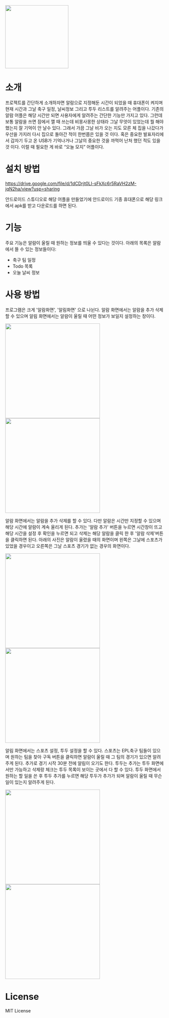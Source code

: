 <a>
    <img width="200" src="https://github.com/qjatn0521/KWOpenSource10Team/assets/73988560/963991a6-977b-4c63-ab57-3030902342da"> 
    
</a>


# 소개
프로젝트를 간단하게 소개하자면 알람으로 지정해둔 시간이 되었을 때 휴대폰이 켜지며 현재 시간과 그날 축구 일정, 날씨정보 그리고 투두 리스트를 알려주는 어플이다. 기존의 알람 어플은 해당 시간만 되면 사용자에게 알려주는 간단한 기능만 가지고 있다. 그런데 보통 알람을 쓰면 잠에서 깰 때 쓰는데 비몽사몽한 상태라 그날 무엇이 있었는데 뭘 해야 했는지 잘 기억이 안 날수 있다. 그래서 가끔 그날 비가 오는 지도 모른 체 집을 나갔다가 우산을 가지러 다시 집으로 돌아간 적이 한번쯤은 있을 것 이다. 혹은 중요한 발표자리에서 갑자기 두고 온 USB가 기억나거나 그날의 중요한 것을 까먹어 난처 했던 적도 있을 것 이다. 이럴 때 필요한 게 바로 “오늘 모지” 어플이다. 

# 설치 방법
https://drive.google.com/file/d/1dCDrjt0LI-sFkXc6r5RaVH2zM-jqN2ha/view?usp=sharing

안드로이드 스튜디오로 해당 어플을 만들었기에 안드로이드 기종 휴대폰으로 해당 링크에서 apk를 받고 다운로드를 하면 된다.

# 기능

주요 기능은 알람이 울릴 때 원하는 정보를 띄울 수 있다는 것이다. 아래의 목록은 알람에서 뜰 수 있는 정보들이다:

- 축구 팀 일정
- Todo 목록
- 오늘 날씨 정보

# 사용 방법
프로그램은 크게 '알람화면', '알림화면' 으로 나뉜다. 알람 화면에서는 알람을 추가 삭제 할 수 있으며 알림 화면에서는 알람이 울릴 때 어떤 정보가 보일지 설정하는 창이다.

<a>
    <img width="300" src="https://github.com/qjatn0521/KWOpenSource10Team/assets/73988560/28319eae-1d25-499f-a035-4a92f0481377a"> 
    <img width="300" src="https://github.com/qjatn0521/KWOpenSource10Team/assets/73988560/70fbac44-91df-4a3f-96bf-6573d8bba276"> 
</a>

알람 화면에서는 알람을 추가 삭제를 할 수 있다. 다만 알람은 시간만 지정할 수 있으며 해당 시간에 알람이 계속 울리게 된다. 추가는 '알람 추가' 버튼을 누르면 시간창이 뜨고 해당 시간을 설정 후 확인을 누르면 되고 삭제는 해당 알람을 클릭 한 후 '알람 삭제'버튼을 클릭하면 된다. 아래의 사진은 알람이 울렸을 때의 화면이며 왼쪽은 그날에 스포츠가 있었을 경우이고 오른쪽은 그날 스포츠 경기가 없는 경우의 화면이다. 

<a>
    <img width="300" src="https://github.com/qjatn0521/KWOpenSource10Team/assets/73988560/083ff851-6466-466c-9c0e-573343cfbea6"> 
    <img width="300" src="https://github.com/qjatn0521/KWOpenSource10Team/assets/73988560/faa5e251-f593-4873-ae14-76019d1be0a0"> 
</a>

알림 화면에서는 스포츠 설정, 투두 설정을 할 수 있다. 스포츠는 EPL축구 팀들이 있으며 원하는 팀을 찾아 구독 버튼을 클릭하면 알람이 울릴 때 그 팀의 경기가 있으면 알려주게 된다. 추가로 경기 시작 30분 전에 알림이 오기도 한다. 투두는 추가는 투두 화면에서만 가능하고 삭제랑 체크는 투두 목록이 보이는 곳에서 다 할 수 있다. 투두 화면에서 원하는 할 일을 쓴 후 투두 추가를 누르면 해당 투두가 추가가 되며 알람이 울릴 때 무슨일이 있는지 알려주게 된다. 

<a>
    <img width="300" src="https://github.com/qjatn0521/KWOpenSource10Team/assets/73988560/3ed8c998-3e92-4c62-8a5c-90c6a86850f0"> 
    <img width="300" src="https://github.com/qjatn0521/KWOpenSource10Team/assets/73988560/4770db8e-adc6-4ee3-853f-701dad6fe973"> 
</a>

# License
MIT License
